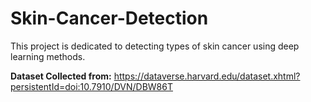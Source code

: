 # Skin-Cancer-Detection
This project is dedicated to detecting types of skin cancer using deep learning methods.

**Dataset Collected from:**
https://dataverse.harvard.edu/dataset.xhtml?persistentId=doi:10.7910/DVN/DBW86T
